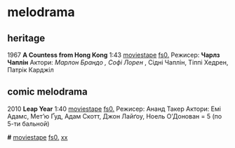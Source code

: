 # melodrama

## heritage

1967 **A Countess from Hong Kong** 1:43
[moviestape](http://moviestape.net/katalog_filmiv/komedija/12743-grafinya-z-gonkongu.html)
[fs0.](http://fs0.moviestape.net/stream.php?name=films/A.Countess.from.Hong.Kong.mp4)
Режисер: **Чарлз Чаплін**
Актори: _Марлон Брандо , Софі Лорен_ , Сідні Чаплін, Тіппі Хедрен, Патрік Карджіл 

## comic melodrama

2010 **Leap Year** 1:40
[moviestape](http://moviestape.net/katalog_filmiv/komedija/980-zamizh-u-vysokosnyj-rik.html)
[fs0.](http://fs0.moviestape.net/stream.php?name=films/Leap.Year.mp4)
Режисер: Ананд Такер
Актори: Емі Адамс, Мет’ю Ґуд, Адам Скотт, Джон Лайґоу, Ноель О’Донован 
= 5 (по 5-ти бальной)

  **#**
[moviestape]()
[fs0.]()
[xx](https://write.as/zjtz2mginam3zwfl.md)

